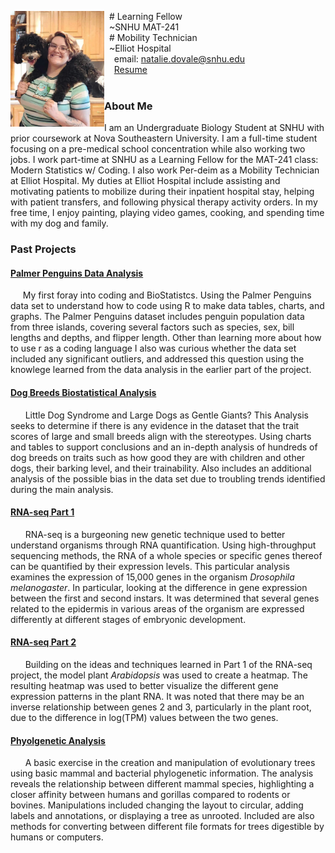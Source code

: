 <img src="SiteFiles/lylahandme.jpg" align="left" width=150>&nbsp; # Learning Fellow <br/>
&nbsp; ~SNHU MAT-241 <br/>
&nbsp; # Mobility Technician <br/>
&nbsp; ~Elliot Hospital <br/>
&nbsp; &nbsp; email: natalie.dovale@snhu.edu<br/>
&nbsp; &nbsp; [Resume](https://docs.google.com/document/d/14Z6EaGyPkXhglJOP3bw3A3wkWA113if3x3NgrTIWwkE/edit?usp=sharing)
<br/>
<br/>

### About Me
I am an Undergraduate Biology Student at SNHU with prior coursework at Nova Southeastern University. I am a full-time student focusing on a pre-medical school concentration while also working two jobs. I work part-time at SNHU as a Learning Fellow for the MAT-241 class: Modern Statistics w/ Coding. I also work Per-deim as a Mobility Technician at Elliot Hospital. My duties at Elliot Hospital include assisting and motivating patients to mobilize during their inpatient hospital stay, helping with patient transfers, and following physical therapy activity orders. In my free time, I enjoy painting, playing video games, cooking, and spending time with my dog and family.
<br/>


### Past Projects
#### [Palmer Penguins Data Analysis](https://github.com/Leedahbee/BioStatisticsAnalysis/blob/main/Palmer%20Penguins%20v2.html.md) <br/>
&nbsp; &nbsp; &nbsp;My first foray into coding and BioStatistcs. Using the Palmer Penguins data set to understand how to code using R to make data tables, charts, and graphs. The Palmer Penguins dataset includes penguin population data from three islands, covering several factors such as species, sex, bill lengths and depths, and flipper length. Other than learning more about how to use r as a coding language I also was curious whether the data set included any significant outliers, and addressed this question using the knowlege learned from the data analysis in the earlier part of the project.
<br/>

#### [Dog Breeds Biostatistical Analysis](https://github.com/Leedahbee/BioStatisticsAnalysis/blob/main/Dog%20Breeds%20Biostats.qmd) <br/>
&nbsp; &nbsp; &nbsp; Little Dog Syndrome and Large Dogs as Gentle Giants? This Analysis seeks to determine if there is any evidence in the dataset that the trait scores of large and small breeds align with the stereotypes. Using charts and tables to support conclusions and an in-depth analysis of hundreds of dog breeds on traits such as how good they are with children and other dogs, their barking level, and their trainability. Also includes an additional analysis of the possible bias in the data set due to troubling trends identified during the main analysis.
<br/>

#### [RNA-seq Part 1](https://github.com/Leedahbee/BioInformatics-/blob/main/RNA%20Seq%20FINAL.qmd) <br/>
&nbsp; &nbsp; &nbsp; RNA-seq is a burgeoning new genetic technique used to better understand organisms through RNA quantification. Using high-throughput sequencing methods, the RNA of a whole species or specific genes thereof can be quantified by their expression levels. This particular analysis examines the expression of 15,000 genes in the organism _Drosophila melanogaster_. In particular, looking at the difference in gene expression between the first and second instars. It was determined that several genes related to the epidermis in various areas of the organism are expressed differently at different stages of embryonic development.
<br/>

#### [RNA-seq Part 2](https://github.com/Leedahbee/BioInformatics-/blob/main/RNA%20Seq%20dos.qmd) <br/>
&nbsp; &nbsp; &nbsp; Building on the ideas and techniques learned in Part 1 of the RNA-seq project, the model plant _Arabidopsis_ was used to create a heatmap. The resulting heatmap was used to better visualize the different gene expression patterns in the plant RNA. It was noted that there may be an inverse relationship between genes 2 and 3, particularly in the plant root, due to the difference in log(TPM) values between the two genes.
<br/>

#### [Phyolgenetic Analysis](https://github.com/Leedahbee/BioInformatics-/blob/main/Phylogenetics.qmd) <br/>
&nbsp; &nbsp; &nbsp; A basic exercise in the creation and manipulation of evolutionary trees using basic mammal and bacterial phylogenetic information. The analysis reveals the relationship between different mammal species, highlighting a closer affinity between humans and gorillas compared to rodents or bovines. Manipulations included changing the layout to circular, adding labels and annotations, or displaying a tree as unrooted. Included are also methods for converting between different file formats for trees digestible by humans or computers.





